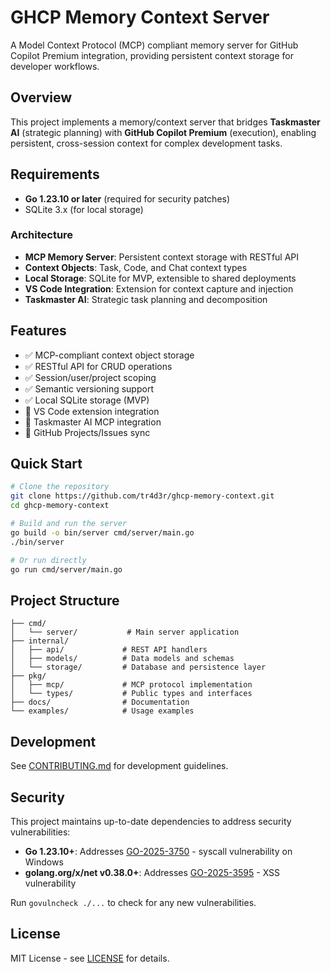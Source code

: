 # GHCP Memory Context Server

A Model Context Protocol (MCP) compliant memory server for GitHub Copilot Premium integration, providing persistent context storage for developer workflows.

## Overview

This project implements a memory/context server that bridges **Taskmaster AI** (strategic planning) with **GitHub Copilot Premium** (execution), enabling persistent, cross-session context for complex development tasks.

## Requirements

- **Go 1.23.10 or later** (required for security patches)
- SQLite 3.x (for local storage)

### Architecture

- **MCP Memory Server**: Persistent context storage with RESTful API
- **Context Objects**: Task, Code, and Chat context types
- **Local Storage**: SQLite for MVP, extensible to shared deployments
- **VS Code Integration**: Extension for context capture and injection
- **Taskmaster AI**: Strategic task planning and decomposition

## Features

- ✅ MCP-compliant context object storage
- ✅ RESTful API for CRUD operations
- ✅ Session/user/project scoping
- ✅ Semantic versioning support
- ✅ Local SQLite storage (MVP)
- 🔄 VS Code extension integration
- 🔄 Taskmaster AI MCP integration
- 🔄 GitHub Projects/Issues sync

## Quick Start

```bash
# Clone the repository
git clone https://github.com/tr4d3r/ghcp-memory-context.git
cd ghcp-memory-context

# Build and run the server
go build -o bin/server cmd/server/main.go
./bin/server

# Or run directly
go run cmd/server/main.go
```

## Project Structure

```
├── cmd/
│   └── server/           # Main server application
├── internal/
│   ├── api/             # REST API handlers
│   ├── models/          # Data models and schemas
│   └── storage/         # Database and persistence layer
├── pkg/
│   ├── mcp/             # MCP protocol implementation
│   └── types/           # Public types and interfaces
├── docs/                # Documentation
└── examples/            # Usage examples
```

## Development

See [CONTRIBUTING.md](docs/CONTRIBUTING.md) for development guidelines.

## Security

This project maintains up-to-date dependencies to address security vulnerabilities:

- **Go 1.23.10+**: Addresses [GO-2025-3750](https://pkg.go.dev/vuln/GO-2025-3750) - syscall vulnerability on Windows
- **golang.org/x/net v0.38.0+**: Addresses [GO-2025-3595](https://pkg.go.dev/vuln/GO-2025-3595) - XSS vulnerability

Run `govulncheck ./...` to check for any new vulnerabilities.

## License

MIT License - see [LICENSE](LICENSE) for details.
